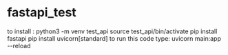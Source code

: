 # fastapi_test

to install :
python3 -m venv test_api
source test_api/bin/activate
pip install fastapi
pip install uvicorn[standard]
to run this code type: uvicorn main:app --reload
